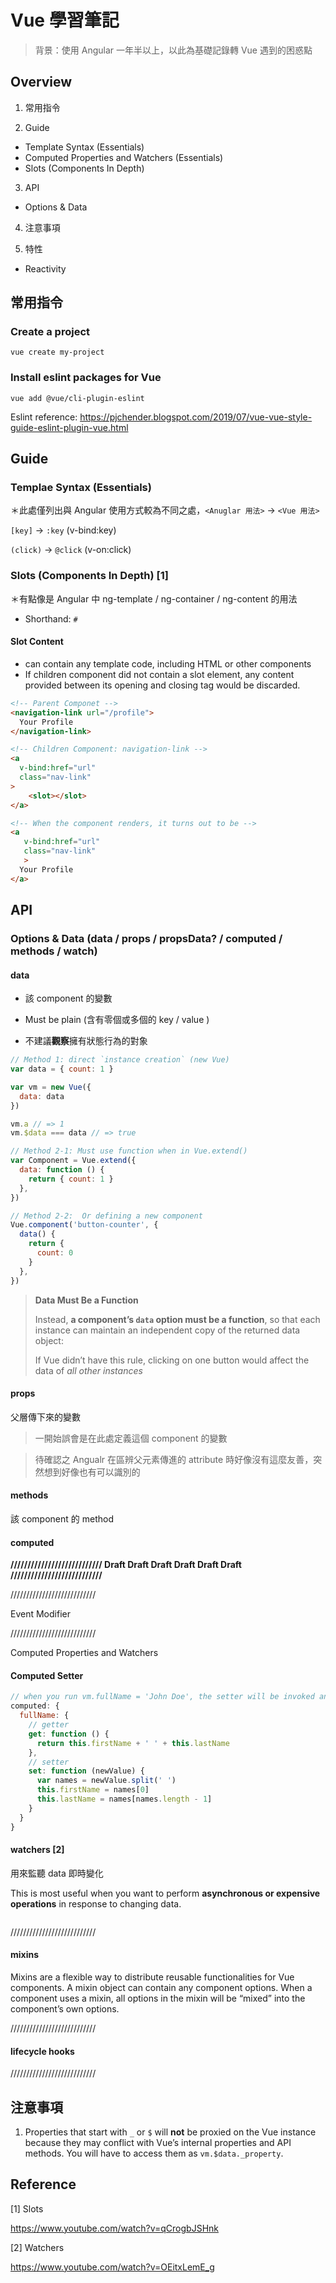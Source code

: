 # Vue 學習筆記

>背景：使用 Angular 一年半以上，以此為基礎記錄轉 Vue 遇到的困惑點

## Overview

1. 常用指令

2. Guide

- Template Syntax (Essentials)
- Computed Properties and Watchers (Essentials)
- Slots (Components In Depth)

3. API

- Options & Data

4. 注意事項

5. 特性

- Reactivity



## 常用指令

### Create a project

```
vue create my-project
```

### Install eslint packages for Vue

```
vue add @vue/cli-plugin-eslint
```

Eslint reference: https://pjchender.blogspot.com/2019/07/vue-vue-style-guide-eslint-plugin-vue.html



## Guide

### Templae Syntax (Essentials)

＊此處僅列出與 Angular 使用方式較為不同之處，`<Anuglar 用法>` -> `<Vue 用法>`

`[key]` -> `:key`  (v-bind:key)

`(click)` -> `@click`  (v-on:click)



### Slots (Components In Depth) [1]

＊有點像是 Angular 中 ng-template / ng-container / ng-content 的用法

- Shorthand: `#`



#### Slot Content

- can contain any template code, including HTML or other components
- If children component did not contain a slot element, any content provided between its opening and closing tag would be discarded.

```html
<!-- Parent Componet -->
<navigation-link url="/profile">
  Your Profile
</navigation-link>

<!-- Children Component: navigation-link -->
<a
  v-bind:href="url"
  class="nav-link"
>
	<slot></slot>
</a>

<!-- When the component renders, it turns out to be -->
<a
   v-bind:href="url"
   class="nav-link"
   >
  Your Profile
</a>
```





## API

### Options & Data (data / props / propsData? / computed / methods / watch)

#### data

- 該 component 的變數

- Must be plain (含有零個或多個的 key / value )

- 不建議**觀察**擁有狀態行為的對象

```javascript
// Method 1: direct `instance creation` (new Vue)
var data = { count: 1 }

var vm = new Vue({
  data: data
})

vm.a // => 1
vm.$data === data // => true

// Method 2-1: Must use function when in Vue.extend()
var Component = Vue.extend({
  data: function () {
    return { count: 1 }
  },
})

// Method 2-2:  Or defining a new component
Vue.component('button-counter', {
  data() {
    return {
      count: 0
    }
  },
})
```

>  **Data Must Be a Function**
>
> Instead, **a component’s `data` option must be a function**, so that each instance can maintain an independent copy of the returned data object:
>
> If Vue didn’t have this rule, clicking on one button would affect the data of *all other instances*



#### props

父層傳下來的變數

> 一開始誤會是在此處定義這個 component 的變數

> 待確認之 Angualr 在區辨父元素傳進的 attribute 時好像沒有這麼友善，突然想到好像也有可以識別的



#### methods

該 component 的 method



#### computed







**/////////////////////////// Draft Draft Draft Draft Draft Draft ///////////////////////////**

///////////////////////////

Event Modifier



///////////////////////////

Computed Properties and Watchers

#### Computed Setter

```javascript
// when you run vm.fullName = 'John Doe', the setter will be invoked and vm.firstName and vm.lastName will be updated accordingly.
computed: {
  fullName: {
    // getter
    get: function () {
      return this.firstName + ' ' + this.lastName
    },
    // setter
    set: function (newValue) {
      var names = newValue.split(' ')
      this.firstName = names[0]
      this.lastName = names[names.length - 1]
    }
  }
}
```



#### watchers [2]

用來監聽 data 即時變化

This is most useful when you want to perform **asynchronous or expensive operations** in response to changing data.

```javascript

```



///////////////////////////

#### mixins

Mixins are a flexible way to distribute reusable functionalities for Vue components. A mixin object can contain any component options. When a component uses a mixin, all options in the mixin will be “mixed” into the component’s own options.



///////////////////////////

#### lifecycle hooks



///////////////////////////



## 注意事項

1. Properties that start with `_` or `$` will **not** be proxied on the Vue instance because they may conflict with Vue’s internal properties and API methods. You will have to access them as `vm.$data._property`.



## Reference

[1] Slots

https://www.youtube.com/watch?v=qCrogbJSHnk

[2] Watchers

https://www.youtube.com/watch?v=OEitxLemE_g

